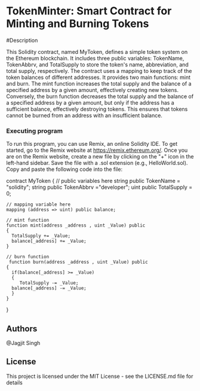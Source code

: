# TokenMinter: Smart Contract for Minting and Burning Tokens

#Description

This Solidity contract, named MyToken, defines a simple token system on the Ethereum blockchain. It includes three public variables: TokenName, TokenAbbrv, and TotalSupply to store the token's name, abbreviation, and total supply, respectively. The contract uses a mapping to keep track of the token balances of different addresses. It provides two main functions: mint and burn. The mint function increases the total supply and the balance of a specified address by a given amount, effectively creating new tokens. Conversely, the burn function decreases the total supply and the balance of a specified address by a given amount, but only if the address has a sufficient balance, effectively destroying tokens. This ensures that tokens cannot be burned from an address with an insufficient balance.

### Executing program

To run this program, you can use Remix, an online Solidity IDE. To get started, go to the Remix website at https://remix.ethereum.org/.
Once you are on the Remix website, create a new file by clicking on the "+" icon in the left-hand sidebar. Save the file with a .sol extension (e.g., HelloWorld.sol). Copy and paste the following code into the file:

contract MyToken
{
    // public variables here
    string public TokenName = "solidity";
    string public TokenAbbrv ="developer";
    uint public TotalSupply = 0;

    // mapping variable here
    mapping (address => uint) public balance;

    // mint function
    function mint(address _address , uint _Value) public
    {
      TotalSupply += _Value;
      balance[_address] += _Value;
    }

    // burn function
     function burn(address _address , uint _Value) public
    {
      if(balance[_address] >= _Value)
      {
         TotalSupply -= _Value;
      balance[_address] -= _Value;
      }      
    }
}

## Authors
@Jagjit Singh

## License
This project is licensed under the MIT License - see the LICENSE.md file for details

